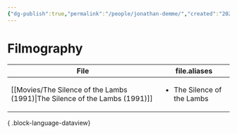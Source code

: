 ```yaml
---
{"dg-publish":true,"permalink":"/people/jonathan-demme/","created":"2025-01-14","updated":"2025-01-14"}
---
```



# Filmography

| File                                                                           | file.aliases                               |
| ------------------------------------------------------------------------------ | ------------------------------------------ |
| [[Movies/The Silence of the Lambs (1991)\|The Silence of the Lambs (1991)]] | <ul><li>The Silence of the Lambs</li></ul> |

{ .block-language-dataview}
